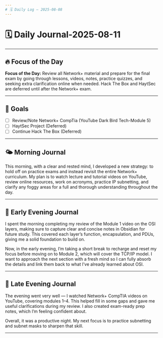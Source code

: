 ```yaml
---
# 🗓️ Daily Log — 2025-08-08
---
```

# 🗓️ Daily Journal-2025-08-11

---
## 🔥 Focus of the Day

**Focus of the Day:** Review all Network+ material and prepare for the final exam by going through lessons, videos, notes, practice quizzes, and seeking extra clarification online when needed. Hack The Box and HaytSec are deferred until after the Network+ exam.

---
## 🎯 Goals
- [ ] Review/Note Network+ CompTia (YouTube Dark Bird Tech-Module 5)
- [ ] HaytSec Project (Deferred)
- [ ] Continue Hack The Box (Deferred)

---
## 🌤️ Morning Journal
 
 This morning, with a clear and rested mind, I developed a new strategy: to hold off on practice exams and instead revisit the entire Network+ curriculum. My plan is to watch lecture and tutorial videos on YouTube, review online resources, work on acronyms, practice IP subnetting, and clarify any foggy areas for a full and thorough understanding throughout the day.

---
## 🌙 Early Evening Journal  

I spent the morning completing my review of the Module 1 video on the OSI layers, making sure to capture clear and concise notes in Obsidian for future study. This covered each layer’s function, encapsulation, and PDUs, giving me a solid foundation to build on.  

Now, in the early evening, I’m taking a short break to recharge and reset my focus before moving on to Module 2, which will cover the TCP/IP model. I want to approach the next section with a fresh mind so I can fully absorb the details and link them back to what I’ve already learned about OSI.

---
## 🌙 Late Evening Journal

The evening went very well — I watched Network+ CompTIA videos on YouTube, covering modules 1–4. This helped fill in some gaps and gave me useful clarifications during my review. I also created exam-ready prep notes, which I’m feeling confident about.  

Overall, it was a productive night. My next focus is to practice subnetting and subnet masks to sharpen that skill.

---



